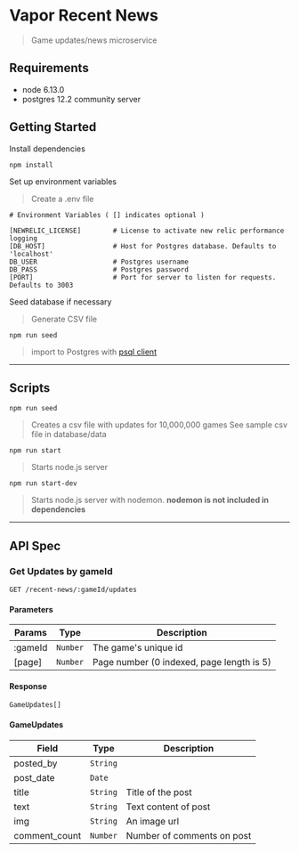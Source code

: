 # Vapor Recent News

> Game updates/news microservice


## Requirements

- node 6.13.0
- postgres 12.2 community server

## Getting Started

Install dependencies

`npm install`

Set up environment variables

> Create a .env file

```
# Environment Variables ( [] indicates optional )

[NEWRELIC_LICENSE]        # License to activate new relic performance logging
[DB_HOST]                 # Host for Postgres database. Defaults to 'localhost'
DB_USER                   # Postgres username
DB_PASS                   # Postgres password
[PORT]                    # Port for server to listen for requests. Defaults to 3003

```

Seed database if necessary

> Generate CSV file

`npm run seed`

> import to Postgres with [psql client](https://www.postgresql.org/docs/12/app-psql.html)

---
## Scripts

`npm run seed`
> Creates a csv file with updates for 10,000,000 games
> See sample csv file in database/data

`npm run start`
> Starts node.js server

`npm run start-dev`
> Starts node.js server with nodemon.
> <b> nodemon is not included in dependencies </b>

---
## API Spec

### Get Updates by gameId

`GET /recent-news/:gameId/updates`

#### Parameters

| Params | Type | Description |
| --- | --- | --- |
| :gameId | `Number` | The game's unique id
| [page]  | `Number` | Page number (0 indexed, page length is 5)

#### Response

`GameUpdates[]`

#### GameUpdates

| Field | Type | Description |
| --- | --- | --- |
| posted_by | `String` | 
| post_date | `Date` |
| title | `String` | Title of the post
| text | `String` | Text content of post
| img | `String` | An image url
| comment_count | `Number` | Number of comments on post
